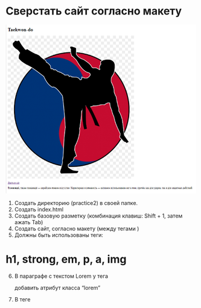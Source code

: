 # Сверстать сайт согласно макету
![макет](/Untitled.png)
1. Создать директорию (practice2) в своей папке.
2. Создать index.html
3. Создать базовую разметку (комбинация клавиш: Shift + 1, затем ажать Tab)
4. Создать сайт, согласно макету (между тегами <body> </body>)
5. Должны быть использованы теги:
# h1, strong, em, p, a, img
6. В параграфе с текстом Lorem у тега <p> добавить атрибут класса “lorem”
7. В теге <title> изменить название сайта: "Все о Taekwon-do"
8. В src картинки можно вставить следующий адрес: https://papik.pro/uploads/posts/2022-01/1642351010_3-papik-pro-p-tkhekvondo-klipart-3.png 



